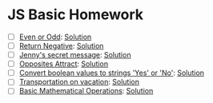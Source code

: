 # JS Basic Homework

- [ ] [Even or Odd](https://www.codewars.com/kata/even-or-odd): [Solution](#Link)
- [ ] [Return Negative](https://www.codewars.com/kata/return-negative): [Solution](#link)
- [ ] [Jenny's secret message](https://www.codewars.com/kata/jennys-secret-message): [Solution](#link)
- [ ] [Opposites Attract](https://www.codewars.com/kata/opposites-attract): [Solution](#link)
- [ ] [Convert boolean values to strings 'Yes' or 'No'](https://www.codewars.com/kata/convert-boolean-values-to-strings-yes-or-no): [Solution](#link)
- [ ] [Transportation on vacation](https://www.codewars.com/kata/transportation-on-vacation): [Solution](#link)
- [ ] [Basic Mathematical Operations](https://www.codewars.com/kata/basic-mathematical-operations): [Solution](#link)
